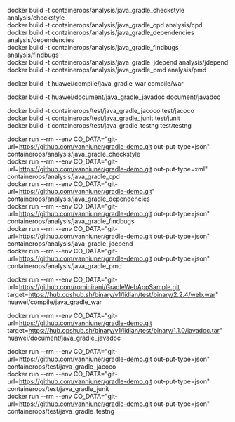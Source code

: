 
docker build -t containerops/analysis/java_gradle_checkstyle analysis/checkstyle <br>
docker build -t containerops/analysis/java_gradle_cpd analysis/cpd<br>
docker build -t containerops/analysis/java_gradle_dependencies analysis/dependencies<br>
docker build -t containerops/analysis/java_gradle_findbugs analysis/findbugs<br>
docker build -t containerops/analysis/java_gradle_jdepend analysis/jdepend<br>
docker build -t containerops/analysis/java_gradle_pmd analysis/pmd<br>

docker build -t huawei/compile/java_gradle_war compile/war<br>


docker build -t huawei/document/java_gradle_javadoc document/javadoc<br>

docker build -t containerops/test/java_gradle_jacoco test/jacoco<br>
docker build -t containerops/test/java_gradle_junit test/junit<br>
docker build -t containerops/test/java_gradle_testng test/testng<br>


docker run --rm --env CO_DATA="git-url=https://github.com/vanniuner/gradle-demo.git out-put-type=json" containerops/analysis/java_gradle_checkstyle<br>
docker run --rm --env CO_DATA="git-url=https://github.com/vanniuner/gradle-demo.git out-put-type=xml" containerops/analysis/java_gradle_cpd<br>
docker run --rm --env CO_DATA="git-url=https://github.com/vanniuner/gradle-demo.git" containerops/analysis/java_gradle_dependencies<br>
docker run --rm --env CO_DATA="git-url=https://github.com/vanniuner/gradle-demo.git out-put-type=json" containerops/analysis/java_gradle_findbugs<br>
docker run --rm --env CO_DATA="git-url=https://github.com/vanniuner/gradle-demo.git out-put-type=json" containerops/analysis/java_gradle_jdepend<br>
docker run --rm --env CO_DATA="git-url=https://github.com/vanniuner/gradle-demo.git out-put-type=json" containerops/analysis/java_gradle_pmd<br>

docker run --rm --env CO_DATA="git-url=https://github.com/rominirani/GradleWebAppSample.git target=https://hub.opshub.sh/binary/v1/lidian/test/binary/2.2.4/web.war" huawei/compile/java_gradle_war<br>


docker run --rm --env CO_DATA="git-url=https://github.com/vanniuner/gradle-demo.git target=https://hub.opshub.sh/binary/v1/lidian/test/binary/1.1.0/javadoc.tar" huawei/document/java_gradle_javadoc<br>

docker run --rm --env CO_DATA="git-url=https://github.com/vanniuner/gradle-demo.git out-put-type=json" containerops/test/java_gradle_jacoco<br>
docker run --rm --env CO_DATA="git-url=https://github.com/vanniuner/gradle-demo.git out-put-type=json" containerops/test/java_gradle_junit<br>
docker run --rm --env CO_DATA="git-url=https://github.com/vanniuner/gradle-demo.git out-put-type=json" containerops/test/java_gradle_testng<br>
